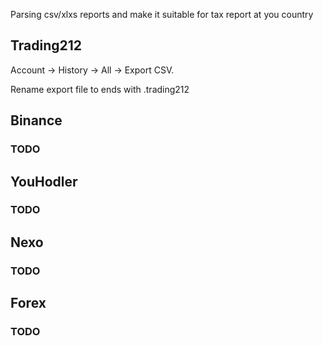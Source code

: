 Parsing csv/xlxs reports and make it suitable for tax report at you country
## Trading212
Account -> History -> All -> Export CSV.

Rename export file to ends with .trading212

## Binance
### TODO

## YouHodler
### TODO

## Nexo
### TODO

## Forex
### TODO
